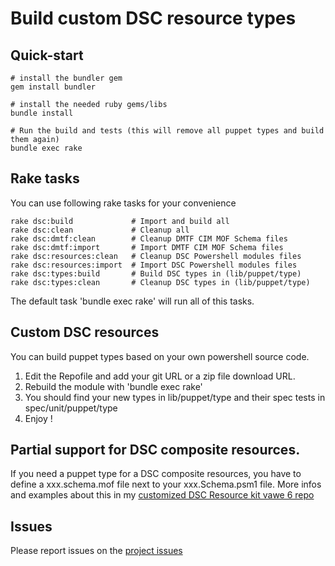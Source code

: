 Build custom DSC resource types
===============================
## Quick-start
```
# install the bundler gem
gem install bundler

# install the needed ruby gems/libs
bundle install

# Run the build and tests (this will remove all puppet types and build them again)
bundle exec rake
```

## Rake tasks
You can use following rake tasks for your convenience
```
rake dsc:build             # Import and build all
rake dsc:clean             # Cleanup all
rake dsc:dmtf:clean        # Cleanup DMTF CIM MOF Schema files
rake dsc:dmtf:import       # Import DMTF CIM MOF Schema files
rake dsc:resources:clean   # Cleanup DSC Powershell modules files
rake dsc:resources:import  # Import DSC Powershell modules files
rake dsc:types:build       # Build DSC types in (lib/puppet/type)
rake dsc:types:clean       # Cleanup DSC types in (lib/puppet/type)
```

The default task 'bundle exec rake' will run all of this tasks.

## Custom DSC resources
You can build puppet types based on your own powershell source code.

1. Edit the Repofile and add your git URL or a zip file download URL.
2. Rebuild the module with 'bundle exec rake'
3. You should find your new types in lib/puppet/type and their spec tests in spec/unit/puppet/type
4. Enjoy !

## Partial support for DSC composite resources.
If you need a puppet type for a DSC composite resources, you have to define a xxx.schema.mof file next to your xxx.Schema.psm1 file.
More infos and examples about this in my [customized DSC Resource kit vawe 6 repo](https://github.com/msutter/dsc-resource-kit-wave-6.git)

## Issues
Please report issues on the [project issues](https://github.com/msutter/puppet-dsc/issues)
